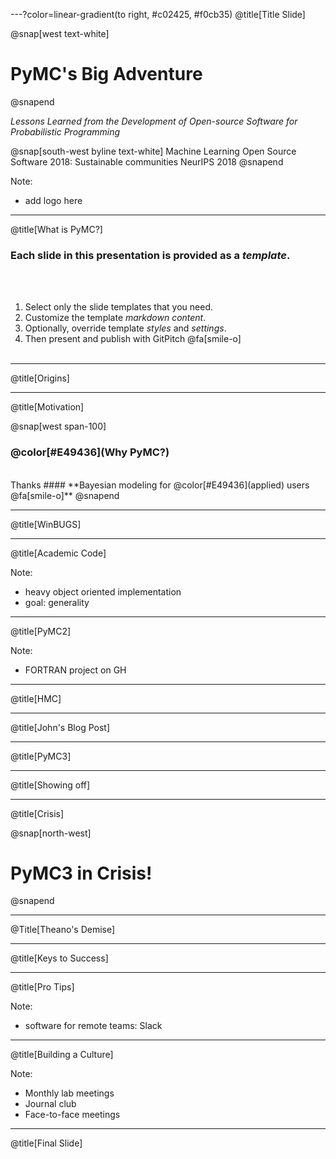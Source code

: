 ---?color=linear-gradient(to right, #c02425, #f0cb35)
@title[Title Slide]

@snap[west text-white]
# PyMC's Big Adventure
@snapend

*Lessons Learned from the Development of Open-source Software for Probabilistic Programming*

@snap[south-west byline  text-white]
Machine Learning Open Source Software 2018: Sustainable communities
NeurIPS 2018
@snapend

Note:

- add logo here

---
@title[What is PyMC?]

### Each slide in this presentation is provided as a *template*.

<br><br>

1. Select only the slide templates that you need.
1. Customize the template _markdown content_.
1. Optionally, override template _styles_ and _settings_.
1. Then present and publish with GitPitch @fa[smile-o]
<br><br>


---
@title[Origins]



---
@title[Motivation]

@snap[west span-100]
### @color[#E49436](Why PyMC?)

<br>
Thanks 
#### **Bayesian modeling for @color[#E49436](applied) users @fa[smile-o]**
@snapend



---
@title[WinBUGS]


---
@title[Academic Code]


Note:

- heavy object oriented implementation
- goal: generality


---
@title[PyMC2]


Note:

- FORTRAN project on GH


---
@title[HMC]


---
@title[John's Blog Post]


---
@title[PyMC3]


---
@title[Showing off]


---
@title[Crisis]

@snap[north-west]
# PyMC3 in Crisis!
@snapend


---
@Title[Theano's Demise]

---
@title[Keys to Success]


---
@title[Pro Tips]


Note:

- software for remote teams: Slack

---
@title[Building a Culture]


Note:

- Monthly lab meetings
- Journal club
- Face-to-face meetings

---
@title[Final Slide]


